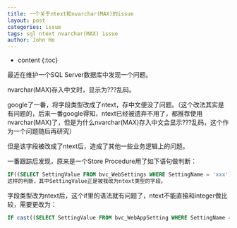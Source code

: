 ```yaml
---
title: 一个关于ntext和nvarchar(MAX)的issue
layout: post
categories: issue
tags: sql ntext nvarchar(MAX) issue
author: John He
---
```


* content
{:toc}

最近在维护一个SQL Server数据库中发现一个问题。

nvarchar(MAX)存入中文时，显示为???乱码。

google了一番，将字段类型改成了ntext，存中文便没了问题。（这个改法其实是有问题的，后来一番google得知，ntext已经被遗弃不用了，都推荐使用nvarchar(MAX)了，但是为什么nvarchar(MAX)存入中文会显示???乱码，这个作为一个问题随后再研究）

但是该字段被改成了ntext后，造成了其他一些业务逻辑上的问题。

一番跟踪后发现，原来是一个Store Procedure用了如下语句做判断：
```sql
IF((SELECT SettingValue FROM bvc_WebSettings WHERE SettingName = 'xxx') = 1)
这样的判断，其中SettingValue正是被我改为ntext类型的字段。
```

字段类型改为ntext后，这个if里的语法就有问题了，ntext不能直接和integer做比较，需要更改为：
```sql
IF cast((SELECT SettingValue FROM bvc_WebAppSetting WHERE SettingName = 'xxx') as nvarchar(max)) = 1
```